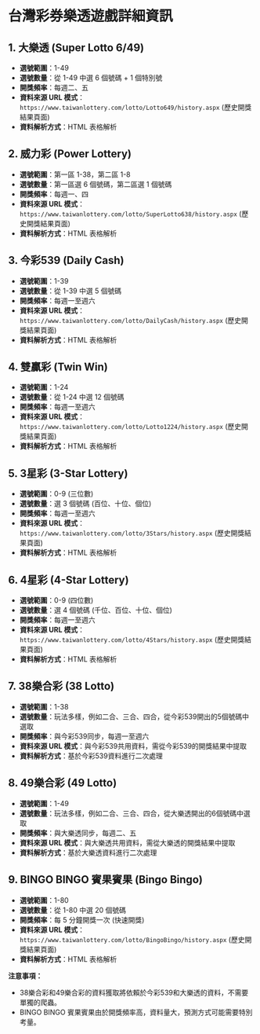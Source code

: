# 台灣彩券樂透遊戲詳細資訊

## 1. 大樂透 (Super Lotto 6/49)
- **選號範圍**：1-49
- **選號數量**：從 1-49 中選 6 個號碼 + 1 個特別號
- **開獎頻率**：每週二、五
- **資料來源 URL 模式**：`https://www.taiwanlottery.com/lotto/Lotto649/history.aspx` (歷史開獎結果頁面)
- **資料解析方式**：HTML 表格解析

## 2. 威力彩 (Power Lottery)
- **選號範圍**：第一區 1-38，第二區 1-8
- **選號數量**：第一區選 6 個號碼，第二區選 1 個號碼
- **開獎頻率**：每週一、四
- **資料來源 URL 模式**：`https://www.taiwanlottery.com/lotto/SuperLotto638/history.aspx` (歷史開獎結果頁面)
- **資料解析方式**：HTML 表格解析

## 3. 今彩539 (Daily Cash)
- **選號範圍**：1-39
- **選號數量**：從 1-39 中選 5 個號碼
- **開獎頻率**：每週一至週六
- **資料來源 URL 模式**：`https://www.taiwanlottery.com/lotto/DailyCash/history.aspx` (歷史開獎結果頁面)
- **資料解析方式**：HTML 表格解析

## 4. 雙贏彩 (Twin Win)
- **選號範圍**：1-24
- **選號數量**：從 1-24 中選 12 個號碼
- **開獎頻率**：每週一至週六
- **資料來源 URL 模式**：`https://www.taiwanlottery.com/lotto/Lotto1224/history.aspx` (歷史開獎結果頁面)
- **資料解析方式**：HTML 表格解析

## 5. 3星彩 (3-Star Lottery)
- **選號範圍**：0-9 (三位數)
- **選號數量**：選 3 個號碼 (百位、十位、個位)
- **開獎頻率**：每週一至週六
- **資料來源 URL 模式**：`https://www.taiwanlottery.com/lotto/3Stars/history.aspx` (歷史開獎結果頁面)
- **資料解析方式**：HTML 表格解析

## 6. 4星彩 (4-Star Lottery)
- **選號範圍**：0-9 (四位數)
- **選號數量**：選 4 個號碼 (千位、百位、十位、個位)
- **開獎頻率**：每週一至週六
- **資料來源 URL 模式**：`https://www.taiwanlottery.com/lotto/4Stars/history.aspx` (歷史開獎結果頁面)
- **資料解析方式**：HTML 表格解析

## 7. 38樂合彩 (38 Lotto)
- **選號範圍**：1-38
- **選號數量**：玩法多樣，例如二合、三合、四合，從今彩539開出的5個號碼中選取
- **開獎頻率**：與今彩539同步，每週一至週六
- **資料來源 URL 模式**：與今彩539共用資料，需從今彩539的開獎結果中提取
- **資料解析方式**：基於今彩539資料進行二次處理

## 8. 49樂合彩 (49 Lotto)
- **選號範圍**：1-49
- **選號數量**：玩法多樣，例如二合、三合、四合，從大樂透開出的6個號碼中選取
- **開獎頻率**：與大樂透同步，每週二、五
- **資料來源 URL 模式**：與大樂透共用資料，需從大樂透的開獎結果中提取
- **資料解析方式**：基於大樂透資料進行二次處理

## 9. BINGO BINGO 賓果賓果 (Bingo Bingo)
- **選號範圍**：1-80
- **選號數量**：從 1-80 中選 20 個號碼
- **開獎頻率**：每 5 分鐘開獎一次 (快速開獎)
- **資料來源 URL 模式**：`https://www.taiwanlottery.com/lotto/BingoBingo/history.aspx` (歷史開獎結果頁面)
- **資料解析方式**：HTML 表格解析

**注意事項：**
- 38樂合彩和49樂合彩的資料獲取將依賴於今彩539和大樂透的資料，不需要單獨的爬蟲。
- BINGO BINGO 賓果賓果由於開獎頻率高，資料量大，預測方式可能需要特別考量。

